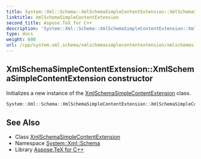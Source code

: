 ```yaml
---
title: System::Xml::Schema::XmlSchemaSimpleContentExtension::XmlSchemaSimpleContentExtension constructor
linktitle: XmlSchemaSimpleContentExtension
second_title: Aspose.TeX for C++
description: 'System::Xml::Schema::XmlSchemaSimpleContentExtension::XmlSchemaSimpleContentExtension constructor. Initializes a new instance of the XmlSchemaSimpleContentExtension class in C++.'
type: docs
weight: 600
url: /cpp/system.xml.schema/xmlschemasimplecontentextension/xmlschemasimplecontentextension/
---
```

## XmlSchemaSimpleContentExtension::XmlSchemaSimpleContentExtension constructor


Initializes a new instance of the [XmlSchemaSimpleContentExtension](../) class.

```cpp
System::Xml::Schema::XmlSchemaSimpleContentExtension::XmlSchemaSimpleContentExtension()
```

## See Also

* Class [XmlSchemaSimpleContentExtension](../)
* Namespace [System::Xml::Schema](../../)
* Library [Aspose.TeX for C++](../../../)
